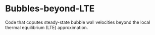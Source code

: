 # Bubbles-beyond-LTE
Code that coputes steady-state bubble wall velocities beyond the local thermal equilibrium (LTE) approximation.

